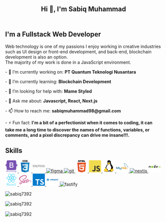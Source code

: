<article>
  <header>
    <h1>Hi 👋, I'm Sabiq Muhammad</h1>
  </header>
  <section>
    <h2>I'm a Fullstack Web Developer</h2>
    <p>
      Web technology is one of my passions I enjoy working in creative industries such as
      UI design or front-end development, and back-end, blockchain development is also an option. 
      <br />
      The majority of my work is done in a JavaScript environment. 
    </p>
    <p> - 🔭 I’m currently working on: <b>PT Quantum Teknologi Nusantara</b></p>
    <p> - 🌱 I’m currently learning: <b>Blockchain Development</b></p>
    <p> - 🤝 I’m looking for help with: <b>Mame Styled</b></p>
    <p> - 💬 Ask me about: <b>Javascript, React, Next.js</b></p>
    <p> - 📫 How to reach me: <b>sabiqmuhammad98@gmail.com</b></p>
    <p> - ⚡ Fun fact: <b>I'm a bit of a perfectionist when it comes to coding, it can take me a long time to discover the names of functions, variables, or comments, and a pixel discrepancy can drive me insane!!!.</b></p>
  </section>
  <section>
    <h2>Skills</h2>
    <p align="left"> 
      <a href="https://getbootstrap.com" target="_blank" rel="noreferrer"> 
        <img src="https://raw.githubusercontent.com/devicons/devicon/master/icons/bootstrap/bootstrap-plain-wordmark.svg" alt="bootstrap" width="40" height="40"/> 
      </a> 
      <a href="https://www.w3schools.com/css/" target="_blank" rel="noreferrer"> 
        <img src="https://raw.githubusercontent.com/devicons/devicon/master/icons/css3/css3-original-wordmark.svg" alt="css3" width="40" height="40"/> 
      </a> 
      <a href="https://expressjs.com" target="_blank" rel="noreferrer"> 
        <img src="https://raw.githubusercontent.com/devicons/devicon/master/icons/express/express-original-wordmark.svg" alt="express" width="40" height="40"/> 
      </a> 
      <a href="https://www.figma.com/" target="_blank" rel="noreferrer"> 
        <img src="https://www.vectorlogo.zone/logos/figma/figma-icon.svg" alt="figma" width="40" height="40"/> 
      </a> 
      <a href="https://git-scm.com/" target="_blank" rel="noreferrer"> 
        <img src="https://www.vectorlogo.zone/logos/git-scm/git-scm-icon.svg" alt="git" width="40" height="40"/> 
      </a> 
      <a href="https://www.w3.org/html/" target="_blank" rel="noreferrer"> 
        <img src="https://raw.githubusercontent.com/devicons/devicon/master/icons/html5/html5-original-wordmark.svg" alt="html5" width="40" height="40"/> 
      </a> 
      <a href="https://developer.mozilla.org/en-US/docs/Web/JavaScript" target="_blank" rel="noreferrer"> 
        <img src="https://raw.githubusercontent.com/devicons/devicon/master/icons/javascript/javascript-original.svg" alt="javascript" width="40" height="40"/> 
      </a> 
      <a href="https://www.linux.org/" target="_blank" rel="noreferrer"> 
        <img src="https://raw.githubusercontent.com/devicons/devicon/master/icons/linux/linux-original.svg" alt="linux" width="40" height="40"/> 
      </a> 
      <a href="https://www.mysql.com/" target="_blank" rel="noreferrer"> 
        <img src="https://raw.githubusercontent.com/devicons/devicon/master/icons/mysql/mysql-original-wordmark.svg" alt="mysql" width="40" height="40"/> 
      </a> 
      <a href="https://nextjs.org/" target="_blank" rel="noreferrer"> 
        <img src="https://lampungkode.id/wp-content/uploads/2021/07/nextjs-logo.png" alt="nextjs" width="40" height="40"/> 
      </a> 
      <a href="https://nodejs.org" target="_blank" rel="noreferrer"> 
        <img src="https://raw.githubusercontent.com/devicons/devicon/master/icons/nodejs/nodejs-original-wordmark.svg" alt="nodejs" width="40" height="40"/> 
      </a> 
      <a href="https://reactjs.org/" target="_blank" rel="noreferrer"> 
        <img src="https://raw.githubusercontent.com/devicons/devicon/master/icons/react/react-original-wordmark.svg" alt="react" width="40" height="40"/> 
      </a> 
      <a href="https://sass-lang.com" target="_blank" rel="noreferrer"> 
        <img src="https://raw.githubusercontent.com/devicons/devicon/master/icons/sass/sass-original.svg" alt="sass" width="40" height="40"/> 
      </a> 
      <a href="https://www.typescriptlang.org/" target="_blank" rel="noreferrer"> 
        <img src="https://raw.githubusercontent.com/devicons/devicon/master/icons/typescript/typescript-original.svg" alt="typescript" width="40" height="40"/> 
      </a> 
      <a href="https://webpack.js.org" target="_blank" rel="noreferrer"> 
        <img src="https://raw.githubusercontent.com/devicons/devicon/d00d0969292a6569d45b06d3f350f463a0107b0d/icons/webpack/webpack-original-wordmark.svg" alt="webpack" width="40" height="40"/> 
      </a> 
      <img src="https://svgarchive.com/wp-content/uploads/fastify.svg" width="40" height="40" alt="fastify" />
    </p>
  </section>
  <section>
    <p>&nbsp;<img align="left" src="https://github-readme-stats.vercel.app/api/top-langs?username=sabiq7392&show_icons=true&locale=en" alt="sabiq7392" /></p>
    <p><img align="center" src="https://github-readme-stats.vercel.app/api?username=sabiq7392&show_icons=true&locale=en" alt="sabiq7392" /></p>
    <p><img align="center" src="https://github-readme-streak-stats.herokuapp.com/?user=sabiq7392&" alt="sabiq7392" /></p>
  </section>
</article>



 <!-- <img src="https://raw.githubusercontent.com/devicons/devicon/master/icons/javascript/javascript-original.svg" alt="javascript" width="40" height="40"/> -->
<!--
**sabiq7392/sabiq7392** is a ✨ _special_ ✨ repository because its `README.md` (this file) appears on your GitHub profile.

Here are some ideas to get you started:

- 🔭 I’m currently working on ...
- 🌱 I’m currently learning ...
- 👯 I’m looking to collaborate on ...
- 🤔 I’m looking for help with ...
- 💬 Ask me about ...
- 📫 How to reach me: ...
- 😄 Pronouns: ...
- ⚡ Fun fact: ...
-->
